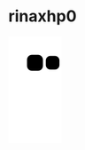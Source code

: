 # rinaxhp0

![Snake animation](https://github.com/rinaxhp/rinaxhp/blob/output/github-contribution-grid-snake.svg)
